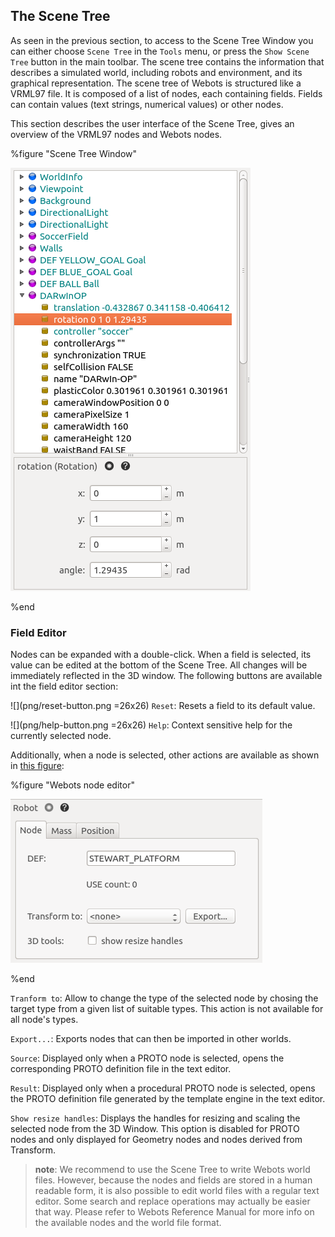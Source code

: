 ## The Scene Tree

As seen in the previous section, to access to the Scene Tree Window you can
either choose `Scene Tree` in the `Tools` menu, or press the `Show Scene Tree`
button in the main toolbar. The scene tree contains the information that
describes a simulated world, including robots and environment, and its graphical
representation. The scene tree of Webots is structured like a VRML97 file. It is
composed of a list of nodes, each containing fields. Fields can contain values
(text strings, numerical values) or other nodes.

This section describes the user interface of the Scene Tree, gives an overview
of the VRML97 nodes and Webots nodes.

%figure "Scene Tree Window"

![Scene Tree Window](png/scene_tree1.png)

%end

### Field Editor

Nodes can be expanded with a double-click. When a field is selected, its value
can be edited at the bottom of the Scene Tree. All changes will be immediately
reflected in the 3D window. The following buttons are available int the field
editor section:

![](png/reset-button.png =26x26) `Reset`: Resets a field to its default value.

![](png/help-button.png =26x26) `Help`: Context sensitive help for the currently
selected node.

Additionally, when a node is selected, other actions are available as shown in
[this figure](the-scene-tree.md#webots-node-editor):

%figure "Webots node editor"

![Webots node editor](png/field_editor.png)

%end

`Tranform to`: Allow to change the type of the selected node by chosing the
target type from a given list of suitable types. This action is not available
for all node's types.

`Export...`: Exports nodes that can then be imported in other worlds.

`Source`: Displayed only when a PROTO node is selected, opens the corresponding
PROTO definition file in the text editor.

`Result`: Displayed only when a procedural PROTO node is selected, opens the
PROTO definition file generated by the template engine in the text editor.

`Show resize handles`: Displays the handles for resizing and scaling the
selected node from the 3D Window. This option is disabled for PROTO nodes and
only displayed for Geometry nodes and nodes derived from Transform.

> **note**: We recommend to use the Scene Tree to write Webots world files. However, because
the nodes and fields are stored in a human readable form, it is also possible to
edit world files with a regular text editor. Some search and replace operations
may actually be easier that way. Please refer to Webots Reference Manual for
more info on the available nodes and the world file format.

